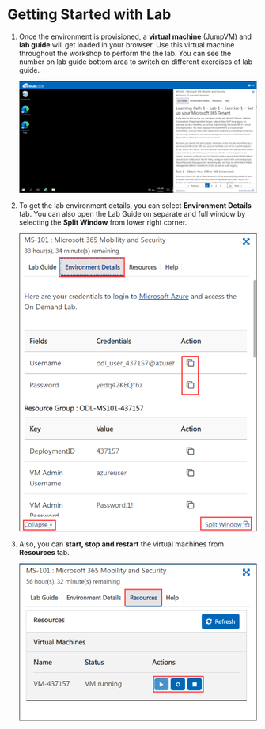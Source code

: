 # Getting Started with Lab

1. Once the environment is provisioned, a **virtual machine** (JumpVM) and **lab guide** will get loaded in your browser. Use this virtual machine throughout the workshop to perform the the lab. You can see the number on lab guide bottom area to switch on different exercises of lab guide.
  
    ![](images/getttingstarted-1.png)
  
1. To get the lab environment details, you can select **Environment Details** tab. You can also open the Lab Guide on separate and full window by selecting the **Split Window** from lower right corner. 

    ![](images/getttingstarted-2.png)

1. Also, you can **start, stop and restart** the virtual machines from **Resources** tab.

    ![](images/getttingstarted-3.png)